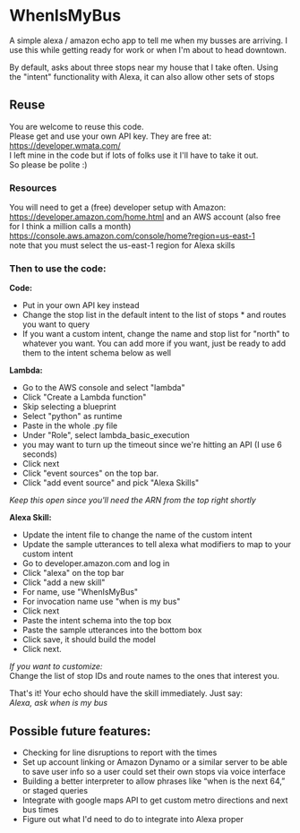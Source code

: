 # WhenIsMyBus
A simple alexa / amazon echo app to tell me when my busses are arriving.
I use this while getting ready for work or when I'm about to head downtown.

By default, asks about three stops near my house that I take often.
Using the "intent" functionality with Alexa, it can also allow other sets of stops
## Reuse
You are welcome to reuse this code.  
Please get and use your own API key. They are free at:  
https://developer.wmata.com/  
I left mine in the code but if lots of folks use it I'll have to take it out.  
So please be polite :)

### Resources
You will need to get a (free) developer setup with Amazon:  
https://developer.amazon.com/home.html
and an AWS account (also free for I think a million calls a month)  
https://console.aws.amazon.com/console/home?region=us-east-1  
note that you must select the us-east-1 region for Alexa skills  

### Then to use the code:  
**Code:**  
* Put in your own API key instead  
* Change the stop list in the default intent to the list of stops * and routes you want to query  
* If you want a custom intent, change the name and stop list for "north" to whatever you want. You can add more if you want, just be ready to add them to the intent schema below as well

**Lambda:**  
* Go to the AWS console and select "lambda"  
* Click "Create a Lambda function"  
* Skip selecting a blueprint  
* Select "python" as runtime  
* Paste in the whole .py file  
* Under "Role", select lambda_basic_execution  
* you may want to turn up the timeout since we're hitting an API (I use 6 seconds)  
* Click next  
* Click "event sources" on the top bar.  
* Click "add event source" and pick "Alexa Skills"  

*Keep this open since you'll need the ARN from the top right shortly*

**Alexa Skill:**
* Update the intent file to change the name of the custom intent
* Update the sample utterances to tell alexa what modifiers to map to your custom intent
* Go to developer.amazon.com and log in
* Click "alexa" on the top bar
* Click "add a new skill"
* For name, use "WhenIsMyBus"
* For invocation name use "when is my bus"
* Click next
* Paste the intent schema into the top box
* Paste the sample utterances into the bottom box
* Click save, it should build the model
* Click next.

*If you want to customize:*  
Change the list of stop IDs and route names to the ones that interest you.

That's it! Your echo should have the skill immediately. Just say:  
*Alexa, ask when is my bus*

## Possible future features:
* Checking for line disruptions to report with the times
* Set up account linking or Amazon Dynamo or a similar server to be able to save user info so a user could set their own stops via voice interface
* Building a better interpreter to allow phrases like “when is the next 64,” or staged queries
* Integrate with google maps API to get custom metro directions and next bus times
* Figure out what I'd need to do to integrate into Alexa proper
